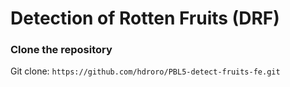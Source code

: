 # Detection of Rotten Fruits (DRF)

### Clone the repository

Git clone: `https://github.com/hdroro/PBL5-detect-fruits-fe.git`
